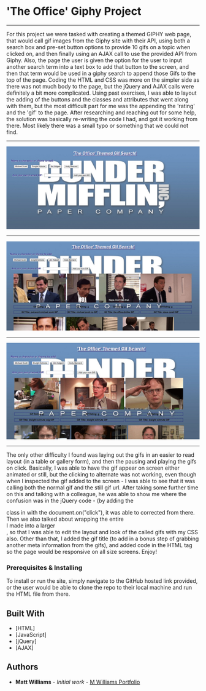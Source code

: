 # 'The Office' Giphy Project
___

For this project we were tasked with creating a themed GIPHY web page, that would call gif images from the Giphy site with their API, using both a search box and pre-set button options to provide 10 gifs on a topic when clicked on, and then finally using an AJAX call to use the provided API from Giphy.  Also, the page the user is given the option for the user to input another search term into a text box to add that button to the screen, and then that term would be used in a giphy search to append those Gifs to the top of the page.  Coding the HTML and CSS was more on the simpler side as there was not much body to the page, but the jQuery and AJAX calls were definitely a bit more complicated.  Using past exercises, I was able to layout the adding of the buttons and the classes and attributes that went along with them, but the most difficult part for me was the appending the 'rating' and the 'gif' to the page.  After researching and reaching out for some help, the solution was basically re-writing the code I had, and got it working from there.  Most likely there was a small typo or something that we could not find.

___
![the-office-giphy-1](assets/images/the-office-giphy-1.jpg)
___
![the-office-giphy-2](assets/images/the-office-giphy-2.jpg)
___
![the-office-giphy-3](assets/images/the-office-giphy-3.jpg)
___

The only other difficulty I found was laying out the gifs in an easier to read layout (in a table or gallery form), and then the pausing and playing the gifs on click.  Basically, I was able to have the gif appear on screen either animated or still, but the clicking to alternate was not working, even though when I inspected the gif added to the screen - I was able to see that it was calling both the normal gif and the still gif url.  After taking some further time on this and talking with a colleague, he was able to show me where the confusion was in the jQuery code - (by adding the <div> class in with the document.on("click"), it was able to corrected from there.  Then we also talked about wrapping the entire <div> I made into a larger <div>, so that I was able to edit the layout and look of the called gifs with my CSS also.  Other than that, I added the gif title (to add in a bonus step of grabbing another meta information from the gifs), and added code in the HTML <meta> tag so the page would be responsive on all size screens.  Enjoy!
  
### Prerequisites & Installing

To install or run the site, simply navigate to the GitHub hosted link provided, or the user would be able to clone the repo to their local machine and run the HTML file from there.

## Built With

* [HTML]
* [JavaScript]
* [jQuery]
* [AJAX]

## Authors

* **Matt Williams** - *Initial work* - [M Williams Portfolio](https://mattwills09.github.io/portfolio.html)
